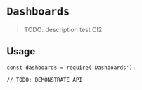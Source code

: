 # `Dashboards`

> TODO: description
test CI2
## Usage

```
const dashboards = require('Dashboards');

// TODO: DEMONSTRATE API
```
